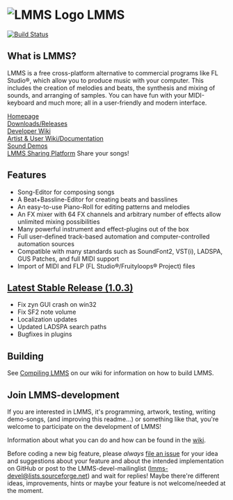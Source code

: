 ![LMMS Logo](http://lmms.sourceforge.net/Lmms_logo.png) LMMS
=======================
[![Build Status](https://travis-ci.org/LMMS/lmms.png)](https://travis-ci.org/LMMS/lmms)

What is LMMS?
--------------

LMMS is a free cross-platform alternative to commercial programs like FL Studio®, which allow you to produce music with your computer. This includes the creation of melodies and beats, the synthesis and mixing of sounds, and arranging of samples. You can have fun with your MIDI-keyboard and much more; all in a user-friendly and modern interface.

[Homepage](http://lmms.io)<br>
[Downloads/Releases](https://github.com/LMMS/lmms/releases)<br>
[Developer Wiki](https://github.com/LMMS/lmms/wiki)<br>
[Artist & User Wiki/Documentation](http://lmms.io/documentation)<br>
[Sound Demos](http://lmms.io/showcase/)<br>
[LMMS Sharing Platform](http://lmms.io/lsp/) Share your songs!

Features
---------

* Song-Editor for composing songs
* A Beat+Bassline-Editor for creating beats and basslines
* An easy-to-use Piano-Roll for editing patterns and melodies
* An FX mixer with 64 FX channels and arbitrary number of effects allow unlimited mixing possibilities
* Many powerful instrument and effect-plugins out of the box
* Full user-defined track-based automation and computer-controlled automation sources
* Compatible with many standards such as SoundFont2, VST(i), LADSPA, GUS Patches, and full MIDI support
* Import of MIDI and FLP (FL Studio®/Fruityloops® Project) files

[Latest Stable Release (1.0.3)](https://github.com/LMMS/lmms/releases/tag/v1.0.3)
---------------------
* Fix zyn GUI crash on win32
* Fix SF2 note volume
* Localization updates
* Updated LADSPA search paths
* Bugfixes in plugins

Building
---------

See [Compiling LMMS](https://github.com/LMMS/lmms/wiki/Compiling-lmms) on our wiki for information on how to build LMMS.


Join LMMS-development
----------------------

If you are interested in LMMS, it's programming, artwork, testing, writing demo-songs, (and improving this readme…) or something like that, you're welcome to participate on the development of LMMS!

Information about what you can do and how can be found in the [wiki](https://github.com/LMMS/lmms/wiki).

Before coding a new big feature, please _always_ [file an issue](https://github.com/LMMS/lmms/issues/new) for your idea and suggestions about your feature and about the intended implementation on GitHub or post to the LMMS-devel-mailinglist (lmms-devel@lists.sourceforge.net) and wait for replies! Maybe there're different ideas, improvements, hints or maybe your feature is not welcome/needed at the moment.
